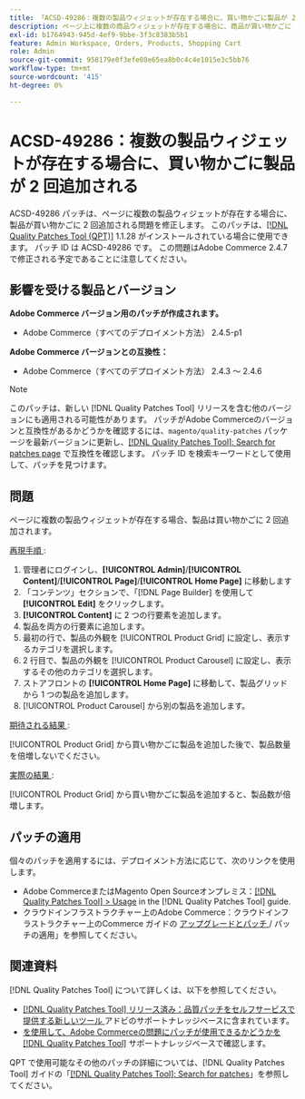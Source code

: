 ```yaml
---
title: 「ACSD-49286：複数の製品ウィジェットが存在する場合に、買い物かごに製品が 2 回追加される」
description: ページ上に複数の商品ウィジェットが存在する場合に、商品が買い物かごに 2 回追加されるAdobe Commerceの問題を修正するために、ACSD-49286 パッチを適用します。
exl-id: b1764943-945d-4ef9-9bbe-3f3c8383b5b1
feature: Admin Workspace, Orders, Products, Shopping Cart
role: Admin
source-git-commit: 958179e0f3efe08e65ea8b0c4c4e1015e3c5bb76
workflow-type: tm+mt
source-wordcount: '415'
ht-degree: 0%

---
```


# ACSD-49286：複数の製品ウィジェットが存在する場合に、買い物かごに製品が 2 回追加される

ACSD-49286 パッチは、ページに複数の製品ウィジェットが存在する場合に、製品が買い物かごに 2 回追加される問題を修正します。 このパッチは、[[!DNL Quality Patches Tool (QPT)]](/help/announcements/adobe-commerce-announcements/magento-quality-patches-released-new-tool-to-self-serve-quality-patches.md) 1.1.28 がインストールされている場合に使用できます。 パッチ ID は ACSD-49286 です。 この問題はAdobe Commerce 2.4.7 で修正される予定であることに注意してください。

## 影響を受ける製品とバージョン

**Adobe Commerce バージョン用のパッチが作成されます。**

* Adobe Commerce（すべてのデプロイメント方法） 2.4.5-p1

**Adobe Commerce バージョンとの互換性：**

* Adobe Commerce（すべてのデプロイメント方法） 2.4.3 ～ 2.4.6

>[!NOTE]
>
>このパッチは、新しい [!DNL Quality Patches Tool] リリースを含む他のバージョンにも適用される可能性があります。 パッチがAdobe Commerceのバージョンと互換性があるかどうかを確認するには、`magento/quality-patches` パッケージを最新バージョンに更新し、[[!DNL Quality Patches Tool]: Search for patches page](https://experienceleague.adobe.com/tools/commerce-quality-patches/index.html) で互換性を確認します。 パッチ ID を検索キーワードとして使用して、パッチを見つけます。

## 問題

ページに複数の製品ウィジェットが存在する場合、製品は買い物かごに 2 回追加されます。

<u> 再現手順 </u>:

1. 管理者にログインし、**[!UICONTROL Admin]**/**[!UICONTROL Content]**/**[!UICONTROL Page]**/**[!UICONTROL Home Page]** に移動します
1. 「コンテンツ」セクションで、「[!DNL Page Builder] を使用して **[!UICONTROL Edit]** をクリックします。
1. **[!UICONTROL Content]** に 2 つの行要素を追加します。
1. 製品を両方の行要素に追加します。
1. 最初の行で、製品の外観を [!UICONTROL Product Grid] に設定し、表示するカテゴリを選択します。
1. 2 行目で、製品の外観を [!UICONTROL Product Carousel] に設定し、表示するその他のカテゴリを選択します。
1. ストアフロントの **[!UICONTROL Home Page]** に移動して、製品グリッドから 1 つの製品を追加します。
1. [!UICONTROL Product Carousel] から別の製品を追加します。

<u> 期待される結果 </u>:

[!UICONTROL Product Grid] から買い物かごに製品を追加した後で、製品数量を倍増しないでください。

<u> 実際の結果 </u>:

[!UICONTROL Product Grid] から買い物かごに製品を追加すると、製品数が倍増します。

## パッチの適用

個々のパッチを適用するには、デプロイメント方法に応じて、次のリンクを使用します。

* Adobe CommerceまたはMagento Open Sourceオンプレミス：[[!DNL Quality Patches Tool] > Usage](https://experienceleague.adobe.com/docs/commerce-operations/tools/quality-patches-tool/usage.html) in the [!DNL Quality Patches Tool] guide.
* クラウドインフラストラクチャー上のAdobe Commerce：クラウドインフラストラクチャー上のCommerce ガイドの [ アップグレードとパッチ ](https://experienceleague.adobe.com/docs/commerce-cloud-service/user-guide/develop/upgrade/apply-patches.html)/ パッチの適用」を参照してください。 

## 関連資料

[!DNL Quality Patches Tool] について詳しくは、以下を参照してください。

* [[!DNL Quality Patches Tool]  リリース済み：品質パッチをセルフサービスで提供する新しいツール ](/help/announcements/adobe-commerce-announcements/magento-quality-patches-released-new-tool-to-self-serve-quality-patches.md) アドビのサポートナレッジベースに含まれています。
* [ を使用して、Adobe Commerceの問題にパッチが使用できるかどうかを  [!DNL Quality Patches Tool]](/help/support-tools/patches-available-in-qpt-tool/check-patch-for-magento-issue-with-magento-quality-patches.md) サポートナレッジベースで確認します。

QPT で使用可能なその他のパッチの詳細については、[!DNL Quality Patches Tool] ガイドの「[[!DNL Quality Patches Tool]: Search for patches](https://experienceleague.adobe.com/tools/commerce-quality-patches/index.html)」を参照してください。
